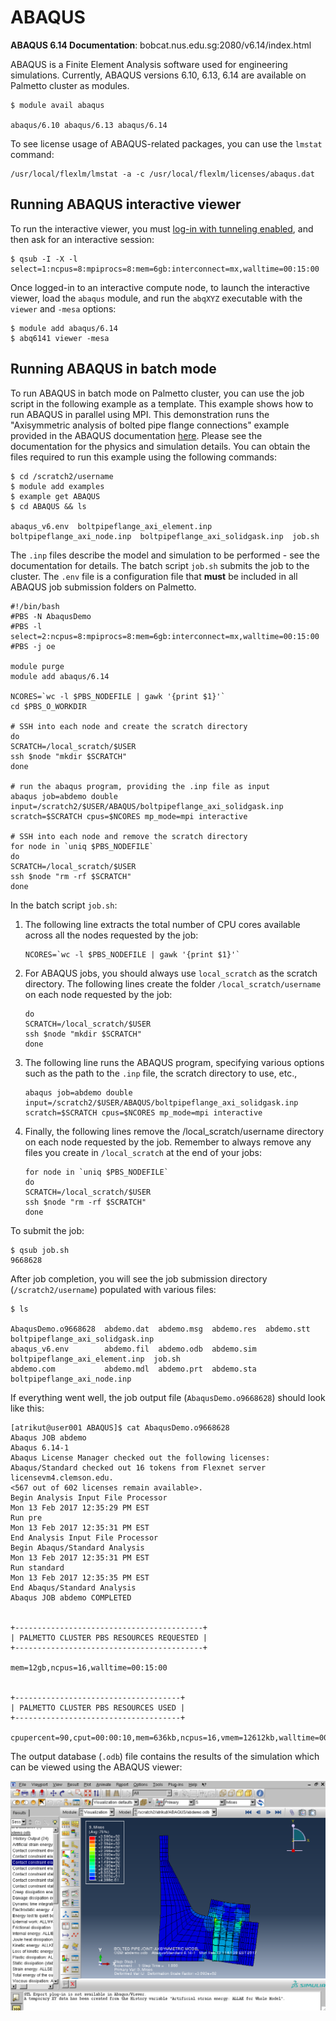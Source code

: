 
# ABAQUS

**ABAQUS 6.14 Documentation**: bobcat.nus.edu.sg:2080/v6.14/index.html

ABAQUS is a Finite Element Analysis software used
for engineering simulations.
Currently, ABAQUS versions 6.10, 6.13, 6.14 are available on Palmetto cluster
as modules.

~~~
$ module avail abaqus

abaqus/6.10 abaqus/6.13 abaqus/6.14
~~~

To see license usage of ABAQUS-related packages,
you can use the `lmstat` command:

~~~
/usr/local/flexlm/lmstat -a -c /usr/local/flexlm/licenses/abaqus.dat
~~~

## Running ABAQUS interactive viewer

To run the interactive viewer,
you must [log-in with tunneling enabled]({{site.baseurl}}/pages/userguide/HowTo.html#how-to-run-graphical-software),
and then ask for an interactive session:

~~~
$ qsub -I -X -l select=1:ncpus=8:mpiprocs=8:mem=6gb:interconnect=mx,walltime=00:15:00
~~~

Once logged-in to an interactive compute node,
to launch the interactive viewer,
load the `abaqus` module, and run the `abqXYZ` executable with the `viewer` and `-mesa` options:

~~~
$ module add abaqus/6.14
$ abq6141 viewer -mesa
~~~

## Running ABAQUS in batch mode

To run ABAQUS in batch mode on Palmetto cluster,
you can use the job script in the following example as a template.
This example shows how to run ABAQUS in parallel using MPI.
This demonstration runs the "Axisymmetric analysis of bolted pipe flange connections"
example provided in the ABAQUS documentation [here](http://bobcat.nus.edu.sg:2080/v6.14/books/exa/default.htm).
Please see the documentation for the physics and simulation details.
You can obtain the files required to run this example
using the following commands:

~~~
$ cd /scratch2/username
$ module add examples
$ example get ABAQUS
$ cd ABAQUS && ls

abaqus_v6.env  boltpipeflange_axi_element.inp  boltpipeflange_axi_node.inp  boltpipeflange_axi_solidgask.inp  job.sh
~~~

The `.inp` files describe the model and simulation to be performed - see
the documentation for details.
The batch script `job.sh` submits the job to the cluster.
The `.env` file is a configuration file that **must** be included in all
ABAQUS job submission folders on Palmetto.

~~~
#!/bin/bash
#PBS -N AbaqusDemo
#PBS -l select=2:ncpus=8:mpiprocs=8:mem=6gb:interconnect=mx,walltime=00:15:00
#PBS -j oe

module purge
module add abaqus/6.14

NCORES=`wc -l $PBS_NODEFILE | gawk '{print $1}'`
cd $PBS_O_WORKDIR

# SSH into each node and create the scratch directory
do
SCRATCH=/local_scratch/$USER
ssh $node "mkdir $SCRATCH"
done

# run the abaqus program, providing the .inp file as input
abaqus job=abdemo double input=/scratch2/$USER/ABAQUS/boltpipeflange_axi_solidgask.inp scratch=$SCRATCH cpus=$NCORES mp_mode=mpi interactive

# SSH into each node and remove the scratch directory
for node in `uniq $PBS_NODEFILE`
do
SCRATCH=/local_scratch/$USER
ssh $node "rm -rf $SCRATCH"
done
~~~

In the batch script `job.sh`:

1. The following line extracts the total number of CPU cores available across
   all the nodes requested by the job:

   ~~~
   NCORES=`wc -l $PBS_NODEFILE | gawk '{print $1}'`
   ~~~  

2. For ABAQUS jobs, you should always use `local_scratch` as the scratch directory.
   The following lines create the folder `/local_scratch/username` on each node
   requested by the job:
   ~~~
   do
   SCRATCH=/local_scratch/$USER
   ssh $node "mkdir $SCRATCH"
   done
   ~~~  

3. The following line runs the ABAQUS program, specifying various options
   such as the path to the `.inp` file, the scratch directory to use, etc.,

   ~~~
   abaqus job=abdemo double input=/scratch2/$USER/ABAQUS/boltpipeflange_axi_solidgask.inp scratch=$SCRATCH cpus=$NCORES mp_mode=mpi interactive
   ~~~  

4. Finally, the following lines remove the /local_scratch/username directory
   on each node requested by the job. Remember to always remove any files
   you create in `/local_scratch` at the end of your jobs:

   ~~~
   for node in `uniq $PBS_NODEFILE`
   do
   SCRATCH=/local_scratch/$USER
   ssh $node "rm -rf $SCRATCH"
   done
   ~~~

To submit the job:

~~~
$ qsub job.sh
9668628
~~~

After job completion, you will see the job submission directory (`/scratch2/username`)
populated with various files:

~~~
$ ls

AbaqusDemo.o9668628  abdemo.dat  abdemo.msg  abdemo.res  abdemo.stt                      boltpipeflange_axi_solidgask.inp
abaqus_v6.env        abdemo.fil  abdemo.odb  abdemo.sim  boltpipeflange_axi_element.inp  job.sh
abdemo.com           abdemo.mdl  abdemo.prt  abdemo.sta  boltpipeflange_axi_node.inp
~~~

If everything went well, the job output file (`AbaqusDemo.o9668628`) should look like this:

~~~
[atrikut@user001 ABAQUS]$ cat AbaqusDemo.o9668628
Abaqus JOB abdemo
Abaqus 6.14-1
Abaqus License Manager checked out the following licenses:
Abaqus/Standard checked out 16 tokens from Flexnet server licensevm4.clemson.edu.
<567 out of 602 licenses remain available>.
Begin Analysis Input File Processor
Mon 13 Feb 2017 12:35:29 PM EST
Run pre
Mon 13 Feb 2017 12:35:31 PM EST
End Analysis Input File Processor
Begin Abaqus/Standard Analysis
Mon 13 Feb 2017 12:35:31 PM EST
Run standard
Mon 13 Feb 2017 12:35:35 PM EST
End Abaqus/Standard Analysis
Abaqus JOB abdemo COMPLETED


+------------------------------------------+
| PALMETTO CLUSTER PBS RESOURCES REQUESTED |
+------------------------------------------+

mem=12gb,ncpus=16,walltime=00:15:00


+-------------------------------------+
| PALMETTO CLUSTER PBS RESOURCES USED |
+-------------------------------------+

cpupercent=90,cput=00:00:10,mem=636kb,ncpus=16,vmem=12612kb,walltime=00:00:13
~~~

The output database (`.odb`) file
contains the results of the simulation which can be viewed
using the ABAQUS viewer:

<img src="abaqus-screenshot-results.png" style="width:650px"></img>
